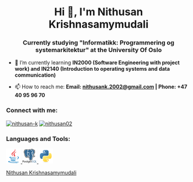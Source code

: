 <!--
### Hi there 👋


**Nithusan2002/Nithusan2002** is a ✨ _special_ ✨ repository because its `README.md` (this file) appears on your GitHub profile.

Here are some ideas to get you started:

- 🔭 I’m currently working on ...
- 🌱 I’m currently learning ...
- 👯 I’m looking to collaborate on ...
- 🤔 I’m looking for help with ...
- 💬 Ask me about ...
- 📫 How to reach me: ...
- 😄 Pronouns: ...
- ⚡ Fun fact: ...

![github](https://img.shields.io/badge/GitHub-000000?style=for-the-badge&logo=GitHub&logoColor=white)]
-->
<h1 align="center">Hi 👋, I'm Nithusan Krishnasamymudali</h1>
<h3 align="center">Currently studying "Informatikk: Programmering og systemarkitektur" at the University Of Oslo</h3>

- 🌱 I’m currently learning **IN2000 (Software Engineering with project work) and IN2140 (Introduction to operating systems and data communication)**

- 📫 How to reach me: **Email: nithusank.2002@gmail.com | Phone: +47 40 95 96 70**

<h3 align="left">Connect with me:</h3>
<p align="left">
<a href="https://linkedin.com/in/nithusan-k" target="blank"><img align="center" src="https://raw.githubusercontent.com/rahuldkjain/github-profile-readme-generator/master/src/images/icons/Social/linked-in-alt.svg" alt="nithusan-k" height="30" width="40" /></a>
<a href="https://instagram.com/nithusan02" target="blank"><img align="center" src="https://raw.githubusercontent.com/rahuldkjain/github-profile-readme-generator/master/src/images/icons/Social/instagram.svg" alt="nithusan02" height="30" width="40" /></a>
</p>

<h3 align="left">Languages and Tools:</h3>
<p align="left"> <a href="https://www.java.com" target="_blank" rel="noreferrer"> <img src="https://raw.githubusercontent.com/devicons/devicon/master/icons/java/java-original.svg" alt="java" width="40" height="40"/> </a> <a href="https://www.postgresql.org" target="_blank" rel="noreferrer"> <img src="https://raw.githubusercontent.com/devicons/devicon/master/icons/postgresql/postgresql-original-wordmark.svg" alt="postgresql" width="40" height="40"/> </a> <a href="https://www.python.org" target="_blank" rel="noreferrer"> <img src="https://raw.githubusercontent.com/devicons/devicon/master/icons/python/python-original.svg" alt="python" width="40" height="40"/> </a> </p>


<div class="badge-base LI-profile-badge" data-locale="no_NO" data-size="medium" data-theme="light" data-type="VERTICAL" data-vanity="nithusan-k" data-version="v1"><a class="badge-base__link LI-simple-link" href="https://no.linkedin.com/in/nithusan-k?trk=profile-badge">Nithusan Krishnasamymudali</a></div>
              
